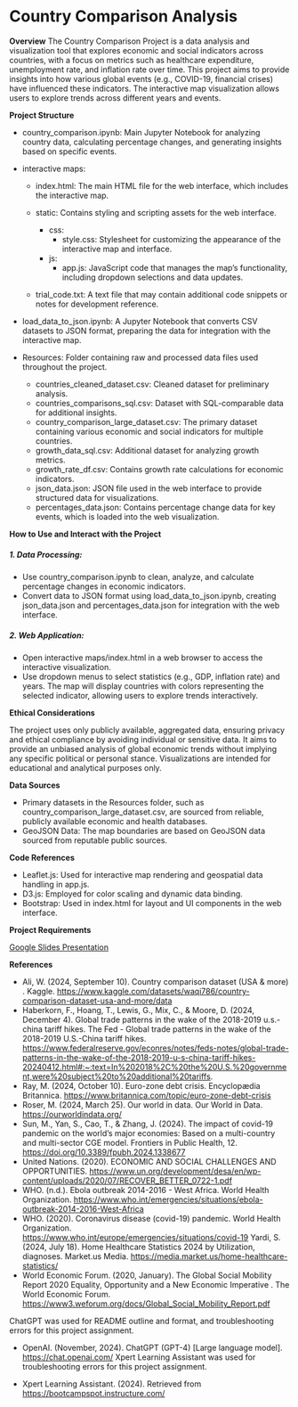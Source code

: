 # Country Comparison Analysis

**Overview**
The Country Comparison Project is a data analysis and visualization tool that explores economic and social indicators across countries, with a focus on metrics such as healthcare expenditure, unemployment rate, and inflation rate over time. This project aims to provide insights into how various global events (e.g., COVID-19, financial crises) have influenced these indicators. The interactive map visualization allows users to explore trends across different years and events.

**Project Structure**

  * country_comparison.ipynb: Main Jupyter Notebook for analyzing country data, calculating percentage changes, and generating insights based on specific events.
  
  * interactive maps:
    * index.html: The main HTML file for the web interface, which includes the interactive map.
    * static: Contains styling and scripting assets for the web interface.
      * css:
        * style.css: Stylesheet for customizing the appearance of the interactive map and interface.
      * js:
        * app.js: JavaScript code that manages the map’s functionality, including dropdown selections and data updates.
       
     * trial_code.txt: A text file that may contain additional code snippets or notes for development reference.
  
  * load_data_to_json.ipynb: A Jupyter Notebook that converts CSV datasets to JSON format, preparing the data for integration with the interactive map.

* Resources: Folder containing raw and processed data files used throughout the project.

  * countries_cleaned_dataset.csv: Cleaned dataset for preliminary analysis.
  * countries_comparisons_sql.csv: Dataset with SQL-comparable data for additional insights.
  * country_comparison_large_dataset.csv: The primary dataset containing various economic and social indicators for multiple countries.
  * growth_data_sql.csv: Additional dataset for analyzing growth metrics.
  * growth_rate_df.csv: Contains growth rate calculations for economic indicators.
  * json_data.json: JSON file used in the web interface to provide structured data for visualizations.
  * percentages_data.json: Contains percentage change data for key events, which is loaded into the web visualization.

**How to Use and Interact with the Project** 

##### 1. Data Processing:
  
  * Use country_comparison.ipynb to clean, analyze, and calculate percentage changes in economic indicators.
  * Convert data to JSON format using load_data_to_json.ipynb, creating json_data.json and percentages_data.json for integration with the web interface.
    
##### 2. Web Application:

* Open interactive maps/index.html in a web browser to access the interactive visualization.
* Use dropdown menus to select statistics (e.g., GDP, inflation rate) and years. The map will display countries with colors representing the selected indicator, allowing users to explore trends interactively.

**Ethical Considerations**

The project uses only publicly available, aggregated data, ensuring privacy and ethical compliance by avoiding individual or sensitive data. It aims to provide an unbiased analysis of global economic trends without implying any specific political or personal stance. Visualizations are intended for educational and analytical purposes only.

**Data Sources**

* Primary datasets in the Resources folder, such as country_comparison_large_dataset.csv, are sourced from reliable, publicly available economic and health databases.
* GeoJSON Data: The map boundaries are based on GeoJSON data sourced from reputable public sources.

**Code References**

* Leaflet.js: Used for interactive map rendering and geospatial data handling in app.js.
* D3.js: Employed for color scaling and dynamic data binding.
* Bootstrap: Used in index.html for layout and UI components in the web interface.

**Project Requirements**

[Google Slides Presentation](https://docs.google.com/presentation/d/194g9QWPRcC87O2LEPdUfQZhMzzbO3YBtJiXTmnQ5J_k/edit?usp=sharing)  


**References**
* Ali, W. (2024, September 10). Country comparison dataset (USA & more) . Kaggle. https://www.kaggle.com/datasets/waqi786/country-comparison-dataset-usa-and-more/data 
* Haberkorn, F., Hoang, T., Lewis, G., Mix, C., & Moore, D. (2024, December 4). Global trade patterns in the wake of the 2018-2019 u.s.-china tariff hikes. The Fed - Global trade patterns in the wake of the 2018-2019 U.S.-China tariff hikes. https://www.federalreserve.gov/econres/notes/feds-notes/global-trade-patterns-in-the-wake-of-the-2018-2019-u-s-china-tariff-hikes-20240412.html#:~:text=In%202018%2C%20the%20U.S.%20government,were%20subject%20to%20additional%20tariffs. 
* Ray, M. (2024, October 10). Euro-zone debt crisis. Encyclopædia Britannica. https://www.britannica.com/topic/euro-zone-debt-crisis 
* Roser, M. (2024, March 25). Our world in data. Our World in Data. https://ourworldindata.org/
* Sun, M., Yan, S., Cao, T., & Zhang, J. (2024). The impact of covid-19 pandemic on the world’s major economies: Based on a multi-country and multi-sector CGE model. Frontiers in Public Health, 12. https://doi.org/10.3389/fpubh.2024.1338677 
* United Nations. (2020). ECONOMIC AND SOCIAL CHALLENGES AND OPPORTUNITIES. https://www.un.org/development/desa/en/wp-content/uploads/2020/07/RECOVER_BETTER_0722-1.pdf 
* WHO. (n.d.). Ebola outbreak 2014-2016 - West Africa. World Health Organization. https://www.who.int/emergencies/situations/ebola-outbreak-2014-2016-West-Africa
* WHO. (2020). Coronavirus disease (covid-19) pandemic. World Health Organization. https://www.who.int/europe/emergencies/situations/covid-19 Yardi, S. (2024, July 18). Home Healthcare Statistics 2024 by Utilization, diagnoses. Market.us Media. https://media.market.us/home-healthcare-statistics/
* World Economic Forum. (2020, January). The Global Social Mobility Report 2020 Equality, Opportunity and a New Economic Imperative . The World Economic Forum. https://www3.weforum.org/docs/Global_Social_Mobility_Report.pdf 

ChatGPT was used for README outline and format, and troubleshooting errors for this project assignment.

* OpenAI. (November, 2024). ChatGPT (GPT-4) [Large language model]. https://chat.openai.com/
Xpert Learning Assistant was used for troubleshooting errors for this project assignment.

* Xpert Learning Assistant. (2024). Retrieved from https://bootcampspot.instructure.com/
